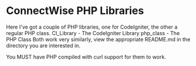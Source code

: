 ConnectWise PHP Libraries
=========

Here I've got a couple of PHP libraries, one for CodeIgniter, the other a regular PHP class.
CI\_Library - The CodeIgniter Library
php\_class  - The PHP Class
Both work very similarly, view the appropriate README.md in the directory you are interested in.

You MUST have PHP compiled with curl support for them to work.